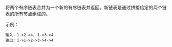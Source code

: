 将两个有序链表合并为一个新的有序链表并返回。新链表是通过拼接给定的两个链表的所有节点组成的。 

示例：

````
输入：1->2->4, 1->3->4
输出：1->1->2->3->4->4
````